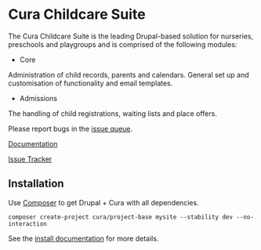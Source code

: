 Cura Childcare Suite
====================

The Cura Childcare Suite is the leading Drupal-based solution for nurseries, preschools and playgroups and is comprised of the following modules:

 - Core

Administration of child records, parents and calendars. General set up and customisation of functionality and email templates.

 - Admissions

The handling of child registrations, waiting lists and place offers.


Please report bugs in the [issue queue](https://www.drupal.org/project/issues/cura?version=8.x).

[Documentation](http://docs.drupal.org)

[Issue Tracker](https://www.drupal.org/project/issues/cura?version=8.x)

## Installation

Use [Composer](https://getcomposer.org/) to get Drupal + Cura with all dependencies.

```
composer create-project cura/project-base mysite --stability dev --no-interaction
```

See the [install documentation](https://docs.drupal.org) for more details.
